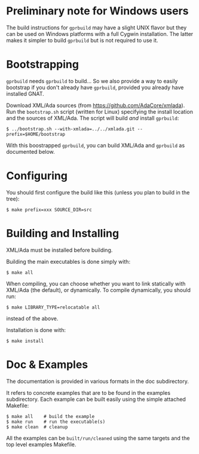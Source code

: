 Preliminary note for Windows users
==================================

The build instructions for `gprbuild` may have a slight UNIX flavor but they can
be used on Windows platforms with a full Cygwin installation. The latter makes
it simpler to build `gprbuild` but is not required to use it.

Bootstrapping
=============

`gprbuild` needs `gprbuild` to build... So we also provide a way to
easily bootstrap if you don't already have `gprbuild`, provided you
already have installed GNAT.

Download XML/Ada sources (from https://github.com/AdaCore/xmlada).
Run the `bootstrap.sh` script (written for Linux) specifying the install
location and the sources of XML/Ada. The script will build *and*
install `gprbuild`:

	$ ../bootstrap.sh --with-xmlada=../../xmlada.git --prefix=$HOME/bootstrap

With this boostrapped `gprbuild`, you can build XML/Ada and `gprbuild`
as documented below.

Configuring
===========

You should first configure the build like this (unless you plan to
build in the tree):

	$ make prefix=xxx SOURCE_DIR=src

Building and Installing
=======================

XML/Ada must be installed before building.

Building the main executables is done simply with:

    $ make all

When compiling, you can choose whether you want to link statically with XML/Ada
(the default), or dynamically. To compile dynamically, you should run:

    $ make LIBRARY_TYPE=relocatable all

instead of the above.

Installation is done with:

    $ make install

Doc & Examples
==============

The documentation is provided in various formats in the doc subdirectory.

It refers to concrete examples that are to be found in the examples
subdirectory. Each example can be built easily using the simple attached
Makefile:

    $ make all    # build the example
    $ make run    # run the executable(s)
    $ make clean  # cleanup

All the examples can be `built/run/cleaned` using the same targets and the top
level examples Makefile.

